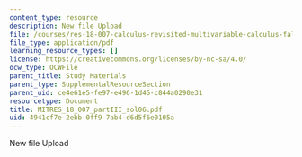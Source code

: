 ```yaml
---
content_type: resource
description: New file Upload
file: /courses/res-18-007-calculus-revisited-multivariable-calculus-fall-2011/4941cf7e2ebb0ff97ab4d6d5f6e0105a_MITRES_18_007_partIII_sol06.pdf
file_type: application/pdf
learning_resource_types: []
license: https://creativecommons.org/licenses/by-nc-sa/4.0/
ocw_type: OCWFile
parent_title: Study Materials
parent_type: SupplementalResourceSection
parent_uid: ce4e61e5-fe97-e496-1d45-c844a0290e31
resourcetype: Document
title: MITRES_18_007_partIII_sol06.pdf
uid: 4941cf7e-2ebb-0ff9-7ab4-d6d5f6e0105a
---
```

New file Upload